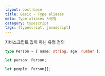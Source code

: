 ```yaml
---
layout: post-base
title: Basic - Type aliases
meta: Type aliases 사용법
category: typescript
tags: [typescript, javascript]
---
```


자바스크립트 값이 아닌 유형 정의

```typescript
type Person = { name: string; age: number };

let person: Person;

let people: Person[];

```
